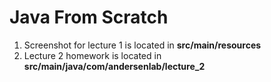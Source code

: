 # Java From Scratch

1. Screenshot for lecture 1 is located in **src/main/resources**
2. Lecture 2 homework is located in **src/main/java/com/andersenlab/lecture_2**